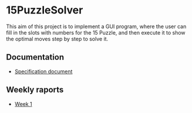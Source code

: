 # 15PuzzleSolver

This aim of this project is to implement a GUI program, where the user can fill in the slots with numbers for the 15 Puzzle, 
and then execute it to show the optimal moves step by step to solve it.

## Documentation

* [Specification document](https://github.com/isakpulkki/15PuzzleSolver/blob/main/docs/specification.md)

## Weekly raports

* [Week 1](https://github.com/isakpulkki/15PuzzleSolver/blob/main/docs/week1.md)
